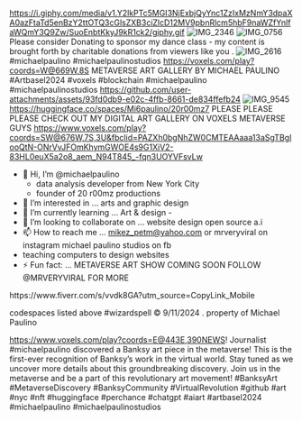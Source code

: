 https://i.giphy.com/media/v1.Y2lkPTc5MGI3NjExbjQyYnc1ZzIxMzNmY3dpaXA0azFtaTd5enBzY2ttOTQ3cGlsZXB3ciZlcD12MV9pbnRlcm5hbF9naWZfYnlfaWQmY3Q9Zw/SuoEnbtKkyJ9kR1ck2/giphy.gif
![IMG_2346](https://github.com/user-attachments/assets/4b6e2e48-5469-472d-80e9-c3cf3eb47790)
![IMG_0756](https://github.com/user-attachments/assets/daf06acb-215f-4049-adef-b2996b3f00ac)
Please consider Donating to sponsor my dance class - my content is brought forth by charitable donations from viewers like you . 
![IMG_2616](https://github.com/user-attachments/assets/329fc449-4092-4c49-a38f-f53bf0e927d1)
 #michaelpaulino #michaelpaulinostudios
https://voxels.com/play?coords=W@669W,8S
METAVERSE ART GALLERY BY MICHAEL PAULINO #Artbasel2024 #voxels #blockchain #michaelpaulino #michaelpaulinostudios
https://github.com/user-attachments/assets/93fd0db9-e02c-4ffb-8661-de834ffefb24
![IMG_9545](https://github.com/user-attachments/assets/67b2338f-b93c-4632-9c78-0de12f09c5c4)
https://huggingface.co/spaces/Mi6paulino/20r00mz7
PLEASE PLEASE PLEASE CHECK OUT MY DIGITAL ART GALLERY ON VOXELS METAVERSE GUYS https://www.voxels.com/play?coords=SW@676W,7S,3U&fbclid=PAZXh0bgNhZW0CMTEAAaaa13aSgTBglooQtN-ONrVvJFOmKhymGWOE4s9G1XiV2-83HL0euX5a2o8_aem_N94T845_-fqn3UOYVFsvLw
- 👋 Hi, I’m @michaelpaulino
  - data analysis developer from New York City
  - founder of 20 r00mz productions 
- 👀 I’m interested in ... arts and graphic design
- 🌱 I’m currently learning ... Art & design - 
- 🤝 I’m looking to collaborate on ... website design open source a.i
- 📫 How to reach me ... mikez_petm@yahoo.com or mrveryviral on instagram michael paulino studios on fb
- teaching computers to design websites
- ⚡ Fun fact: ... METAVERSE ART SHOW COMING SOON FOLLOW @MRVERYVIRAL FOR MORE 
<!---
mi6paulino/mi6paulino is a ✨ special ✨ repository because its `README.md` (this file) appears on your GitHub profile.
You can click the Preview link to take a look at your changes.
--->https://www.fiverr.com/s/vvdk8GA?utm_source=CopyLink_Mobile
codespaces listed above #wizardspell ©️ 9/11/2024 . property of Michael Paulino 

https://www.voxels.com/play?coords=E@443E,390NEWS! Journalist #michaelpaulino discovered a Banksy art piece in the metaverse! This is the first-ever recognition of Banksy’s work in the virtual world. Stay tuned as we uncover more details about this groundbreaking discovery. Join us in the metaverse and be a part of this revolutionary art movement! #BanksyArt #MetaverseDiscovery #BanksyCommunity #VirtualRevolution #github #art #nyc #nft #huggingface #perchance #chatgpt #aiart #artbasel2024 #michaelpaulino #michaelpaulinostudios

